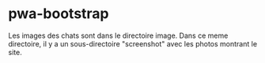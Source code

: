 # pwa-bootstrap

Les images des chats sont dans le directoire image. Dans ce meme directoire, il y a un sous-directoire "screenshot" avec les photos montrant le site.
